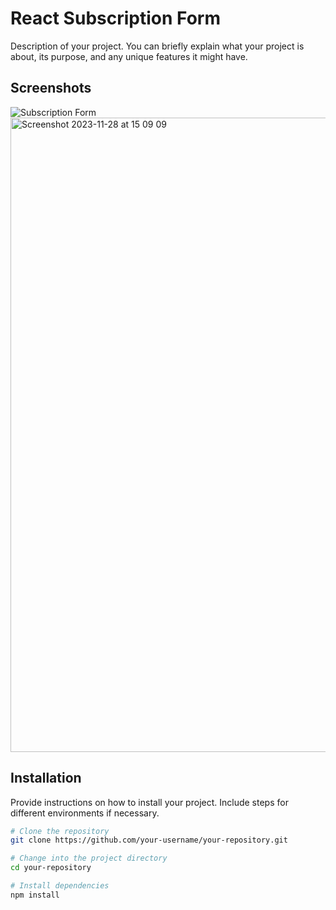 # React Subscription Form

Description of your project. You can briefly explain what your project is about, its purpose, and any unique features it might have.

## Screenshots

![Subscription Form](<URL to your screenshot image>)
<img width="1015" alt="Screenshot 2023-11-28 at 15 09 09" src="https://github.com/tzuhuangyen/w6task2/assets/106456140/72cbfe16-de94-4fce-997b-a0a3258d62a3">

## Installation

Provide instructions on how to install your project. Include steps for different environments if necessary.

```bash
# Clone the repository
git clone https://github.com/your-username/your-repository.git

# Change into the project directory
cd your-repository

# Install dependencies
npm install

